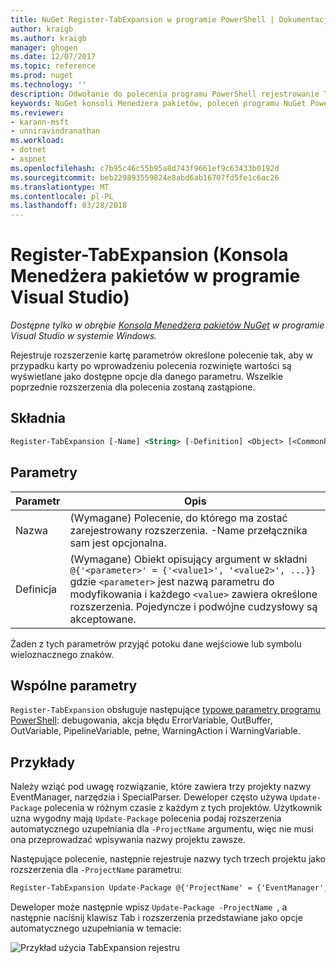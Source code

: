 ```yaml
---
title: NuGet Register-TabExpansion w programie PowerShell | Dokumentacja firmy Microsoft
author: kraigb
ms.author: kraigb
manager: ghogen
ms.date: 12/07/2017
ms.topic: reference
ms.prod: nuget
ms.technology: ''
description: Odwołanie do polecenia programu PowerShell rejestrowanie TabExpansion w konsoli Menedżera pakietów NuGet w programie Visual Studio.
keywords: NuGet konsoli Menedżera pakietów, poleceń programu NuGet Powershell NuGet w programie PowerShell, TabExpansion rejestru
ms.reviewer:
- karann-msft
- unniravindranathan
ms.workload:
- dotnet
- aspnet
ms.openlocfilehash: c7b95c46c55b95a8d743f9661ef9c63433b0192d
ms.sourcegitcommit: beb229893559824e8abd6ab16707fd5fe1c6ac26
ms.translationtype: MT
ms.contentlocale: pl-PL
ms.lasthandoff: 03/28/2018
---
```

# <a name="register-tabexpansion-package-manager-console-in-visual-studio"></a>Register-TabExpansion (Konsola Menedżera pakietów w programie Visual Studio)

*Dostępne tylko w obrębie [Konsola Menedżera pakietów NuGet](package-manager-console.md) w programie Visual Studio w systemie Windows.*

Rejestruje rozszerzenie kartę parametrów określone polecenie tak, aby w przypadku karty po wprowadzeniu polecenia rozwinięte wartości są wyświetlane jako dostępne opcje dla danego parametru. Wszelkie poprzednie rozszerzenia dla polecenia zostaną zastąpione.

## <a name="syntax"></a>Składnia

```ps
Register-TabExpansion [-Name] <String> [-Definition] <Object> [<CommonParameters>]
```

## <a name="parameters"></a>Parametry

| Parametr | Opis |
| --- | --- |
| Nazwa | (Wymagane) Polecenie, do którego ma zostać zarejestrowany rozszerzenia. -Name przełącznika sam jest opcjonalna. |
| Definicja | (Wymagane) Obiekt opisujący argument w składni `@{'<parameter>' = {'<value1>', '<value2>', ...}}` gdzie `<parameter>` jest nazwą parametru do modyfikowania i każdego `<value>` zawiera określone rozszerzenia. Pojedyncze i podwójne cudzysłowy są akceptowane. |

Żaden z tych parametrów przyjąć potoku dane wejściowe lub symbolu wieloznacznego znaków.

## <a name="common-parameters"></a>Wspólne parametry

`Register-TabExpansion` obsługuje następujące [typowe parametry programu PowerShell](http://go.microsoft.com/fwlink/?LinkID=113216): debugowania, akcja błędu ErrorVariable, OutBuffer, OutVariable, PipelineVariable, pełne, WarningAction i WarningVariable.

## <a name="examples"></a>Przykłady

Należy wziąć pod uwagę rozwiązanie, które zawiera trzy projekty nazwy EventManager, narzędzia i SpecialParser. Deweloper często używa `Update-Package` polecenia w różnym czasie z każdym z tych projektów. Użytkownik uzna wygodny mają `Update-Package` polecenia podaj rozszerzenia automatycznego uzupełniania dla `-ProjectName` argumentu, więc nie musi ona przeprowadzać wpisywania nazwy projektu zawsze. 

Następujące polecenie, następnie rejestruje nazwy tych trzech projektu jako rozszerzenia dla `-ProjectName` parametru:

```ps
Register-TabExpansion Update-Package @{'ProjectName' = {'EventManager', 'Utilities', 'SpecialParser'}}    
```

Deweloper może następnie wpisz `Update-Package -ProjectName `, a następnie naciśnij klawisz Tab i rozszerzenia przedstawiane jako opcje automatycznego uzupełniania w temacie:

![Przykład użycia TabExpansion rejestru](media/Register-TabExpansion-Example.png)
